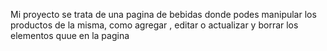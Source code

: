 Mi proyecto se trata de una  pagina de bebidas  donde podes manipular los productos de la misma, como agregar , editar  o actualizar y borrar los elementos quue en la pagina 
